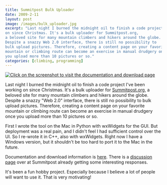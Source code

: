 ```yaml
---
title: Summitpost Bulk Uploader
date: 2009-2-11
layout: post
image: /images/bulk_uploader.jpg
excerpt: "Last night I burned the midnight oil to finish a code project I've been working
on since Christmas. It's a bulk uploader for Summitpost.org,
a beloved site for many mountain climbers and hikers around the globe.
Despite a snazzy Web 2.0 interface, there is still no possibility to
bulk upload pictures. Therefore, creating a content page on your favorite
mountain or climbing route can become an exercise in manual drudgery once
you upload more than 10 pictures or so."
categories: [climbing, programming]
---
```


[![Click on the screenshot to visit the documentation and download page](/images/bulk_uploader.jpg)](http://www.summitpost.org/article/488357/Summitpost-Bulk-Uploader.html)

Last
night I burned the midnight oil to finish a code project I've been working
on since Christmas. It's a bulk uploader for [Summitpost.org](http://www.summitpost.org/),
a beloved site for many mountain climbers and hikers around the globe.
Despite a snazzy "Web 2.0" interface, there is still no possibility to
bulk upload pictures. Therefore, creating a content page on your favorite
mountain or climbing route can become an exercise in manual drudgery once
you upload more than 10 pictures or so.
  
  
First I wrote the tool on the Mac in Python with wxWidgets for the GUI.
But deployment was a real pain, and I didn't feel I had sufficient control
over the UI. So I re-wrote it in C++, also with wxWidgets. Right now I
have a Windows version, but it shouldn't be too hard to port it to the
Mac in the future.
  
  
Documentation and download information is [here](http://www.summitpost.org/article/488357/Summitpost-Bulk-Uploader.html).
There is a [discussion page](http://www.summitpost.org/phpBB2/viewtopic.php?t=43402) over
at Summitpost already getting some interesting responses.
  
  
It's been a fun hobby project. Especially because I believe a lot of people
will want to use it. That is very motivating!
